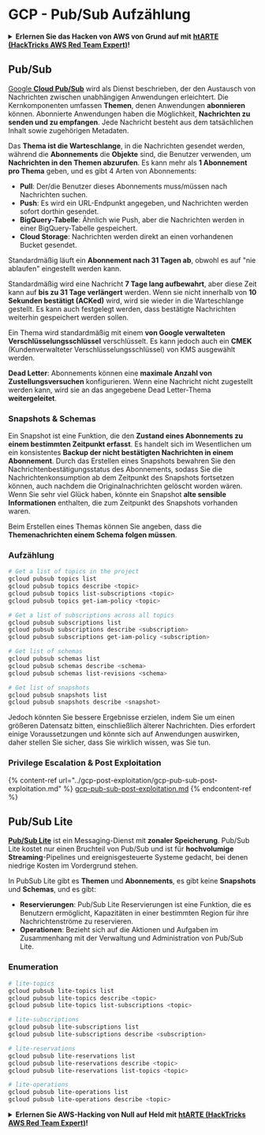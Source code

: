 # GCP - Pub/Sub Aufzählung

<details>

<summary><strong>Erlernen Sie das Hacken von AWS von Grund auf mit</strong> <a href="https://training.hacktricks.xyz/courses/arte"><strong>htARTE (HackTricks AWS Red Team Expert)</strong></a><strong>!</strong></summary>

Andere Möglichkeiten, HackTricks zu unterstützen:

* Wenn Sie Ihr **Unternehmen in HackTricks beworben sehen möchten** oder **HackTricks im PDF-Format herunterladen möchten**, überprüfen Sie die [**ABONNEMENTPLÄNE**](https://github.com/sponsors/carlospolop)!
* Holen Sie sich das [**offizielle PEASS & HackTricks-Merchandise**](https://peass.creator-spring.com)
* Entdecken Sie [**The PEASS Family**](https://opensea.io/collection/the-peass-family), unsere Sammlung exklusiver [**NFTs**](https://opensea.io/collection/the-peass-family)
* **Treten Sie der** 💬 [**Discord-Gruppe**](https://discord.gg/hRep4RUj7f) oder der [**Telegram-Gruppe**](https://t.me/peass) bei oder **folgen** Sie mir auf **Twitter** 🐦 [**@carlospolopm**](https://twitter.com/carlospolopm)**.**
* **Teilen Sie Ihre Hacking-Tricks, indem Sie PRs an die** [**HackTricks**](https://github.com/carlospolop/hacktricks) und [**HackTricks Cloud**](https://github.com/carlospolop/hacktricks-cloud) GitHub-Repositories senden.

</details>

## Pub/Sub <a href="#reviewing-cloud-pubsub" id="reviewing-cloud-pubsub"></a>

[Google **Cloud Pub/Sub**](https://cloud.google.com/pubsub/) wird als Dienst beschrieben, der den Austausch von Nachrichten zwischen unabhängigen Anwendungen erleichtert. Die Kernkomponenten umfassen **Themen**, denen Anwendungen **abonnieren** können. Abonnierte Anwendungen haben die Möglichkeit, **Nachrichten zu senden und zu empfangen**. Jede Nachricht besteht aus dem tatsächlichen Inhalt sowie zugehörigen Metadaten.

Das **Thema ist die Warteschlange**, in die Nachrichten gesendet werden, während die **Abonnements** die **Objekte** sind, die Benutzer verwenden, um **Nachrichten in den Themen abzurufen**. Es kann mehr als **1 Abonnement pro Thema** geben, und es gibt 4 Arten von Abonnements:

* **Pull**: Der/die Benutzer dieses Abonnements muss/müssen nach Nachrichten suchen.
* **Push**: Es wird ein URL-Endpunkt angegeben, und Nachrichten werden sofort dorthin gesendet.
* **BigQuery-Tabelle**: Ähnlich wie Push, aber die Nachrichten werden in einer BigQuery-Tabelle gespeichert.
* **Cloud Storage**: Nachrichten werden direkt an einen vorhandenen Bucket gesendet.

Standardmäßig läuft ein **Abonnement nach 31 Tagen ab**, obwohl es auf "nie ablaufen" eingestellt werden kann.

Standardmäßig wird eine Nachricht **7 Tage lang aufbewahrt**, aber diese Zeit kann auf **bis zu 31 Tage verlängert** werden. Wenn sie nicht innerhalb von **10 Sekunden bestätigt (ACKed)** wird, wird sie wieder in die Warteschlange gestellt. Es kann auch festgelegt werden, dass bestätigte Nachrichten weiterhin gespeichert werden sollen.

Ein Thema wird standardmäßig mit einem **von Google verwalteten Verschlüsselungsschlüssel** verschlüsselt. Es kann jedoch auch ein **CMEK** (Kundenverwalteter Verschlüsselungsschlüssel) von KMS ausgewählt werden.

**Dead Letter**: Abonnements können eine **maximale Anzahl von Zustellungsversuchen** konfigurieren. Wenn eine Nachricht nicht zugestellt werden kann, wird sie an das angegebene Dead Letter-Thema **weitergeleitet**.

### Snapshots & Schemas

Ein Snapshot ist eine Funktion, die den **Zustand eines Abonnements zu einem bestimmten Zeitpunkt erfasst**. Es handelt sich im Wesentlichen um ein konsistentes **Backup der nicht bestätigten Nachrichten in einem Abonnement**. Durch das Erstellen eines Snapshots bewahren Sie den Nachrichtenbestätigungsstatus des Abonnements, sodass Sie die Nachrichtenkonsumption ab dem Zeitpunkt des Snapshots fortsetzen können, auch nachdem die Originalnachrichten gelöscht worden wären.\
Wenn Sie sehr viel Glück haben, könnte ein Snapshot **alte sensible Informationen** enthalten, die zum Zeitpunkt des Snapshots vorhanden waren.

Beim Erstellen eines Themas können Sie angeben, dass die **Themenachrichten einem Schema folgen müssen**.

### Aufzählung
```bash
# Get a list of topics in the project
gcloud pubsub topics list
gcloud pubsub topics describe <topic>
gcloud pubsub topics list-subscriptions <topic>
gcloud pubsub topics get-iam-policy <topic>

# Get a list of subscriptions across all topics
gcloud pubsub subscriptions list
gcloud pubsub subscriptions describe <subscription>
gcloud pubsub subscriptions get-iam-policy <subscription>

# Get list of schemas
gcloud pubsub schemas list
gcloud pubsub schemas describe <schema>
gcloud pubsub schemas list-revisions <schema>

# Get list of snapshots
gcloud pubsub snapshots list
gcloud pubsub snapshots describe <snapshot>
```
Jedoch könnten Sie bessere Ergebnisse erzielen, indem Sie um einen größeren Datensatz bitten, einschließlich älterer Nachrichten. Dies erfordert einige Voraussetzungen und könnte sich auf Anwendungen auswirken, daher stellen Sie sicher, dass Sie wirklich wissen, was Sie tun.

### Privilege Escalation & Post Exploitation

{% content-ref url="../gcp-post-exploitation/gcp-pub-sub-post-exploitation.md" %}
[gcp-pub-sub-post-exploitation.md](../gcp-post-exploitation/gcp-pub-sub-post-exploitation.md)
{% endcontent-ref %}

## Pub/Sub Lite

[**Pub/Sub Lite**](https://cloud.google.com/pubsub/docs/choosing-pubsub-or-lite) ist ein Messaging-Dienst mit **zonaler Speicherung**. Pub/Sub Lite kostet nur einen Bruchteil von Pub/Sub und ist für **hochvolumige Streaming**-Pipelines und ereignisgesteuerte Systeme gedacht, bei denen niedrige Kosten im Vordergrund stehen.

In PubSub Lite gibt es **Themen** und **Abonnements**, es gibt keine **Snapshots** und **Schemas**, und es gibt:

- **Reservierungen**: Pub/Sub Lite Reservierungen ist eine Funktion, die es Benutzern ermöglicht, Kapazitäten in einer bestimmten Region für ihre Nachrichtenströme zu reservieren.
- **Operationen**: Bezieht sich auf die Aktionen und Aufgaben im Zusammenhang mit der Verwaltung und Administration von Pub/Sub Lite.

### Enumeration
```bash
# lite-topics
gcloud pubsub lite-topics list
gcloud pubsub lite-topics describe <topic>
gcloud pubsub lite-topics list-subscriptions <topic>

# lite-subscriptions
gcloud pubsub lite-subscriptions list
gcloud pubsub lite-subscriptions describe <subscription>

# lite-reservations
gcloud pubsub lite-reservations list
gcloud pubsub lite-reservations describe <topic>
gcloud pubsub lite-reservations list-topics <topic>

# lite-operations
gcloud pubsub lite-operations list
gcloud pubsub lite-operations describe <topic>
```
<details>

<summary><strong>Erlernen Sie AWS-Hacking von Null auf Held mit</strong> <a href="https://training.hacktricks.xyz/courses/arte"><strong>htARTE (HackTricks AWS Red Team Expert)</strong></a><strong>!</strong></summary>

Andere Möglichkeiten, HackTricks zu unterstützen:

* Wenn Sie Ihr **Unternehmen in HackTricks beworben sehen möchten** oder **HackTricks im PDF-Format herunterladen möchten**, überprüfen Sie die [**ABONNEMENTPLÄNE**](https://github.com/sponsors/carlospolop)!
* Holen Sie sich das [**offizielle PEASS & HackTricks-Merch**](https://peass.creator-spring.com)
* Entdecken Sie [**The PEASS Family**](https://opensea.io/collection/the-peass-family), unsere Sammlung exklusiver [**NFTs**](https://opensea.io/collection/the-peass-family)
* **Treten Sie der** 💬 [**Discord-Gruppe**](https://discord.gg/hRep4RUj7f) oder der [**Telegram-Gruppe**](https://t.me/peass) bei oder **folgen** Sie mir auf **Twitter** 🐦 [**@carlospolopm**](https://twitter.com/carlospolopm)**.**
* **Teilen Sie Ihre Hacking-Tricks, indem Sie PRs an die** [**HackTricks**](https://github.com/carlospolop/hacktricks) und [**HackTricks Cloud**](https://github.com/carlospolop/hacktricks-cloud) GitHub-Repositories einreichen.

</details>
